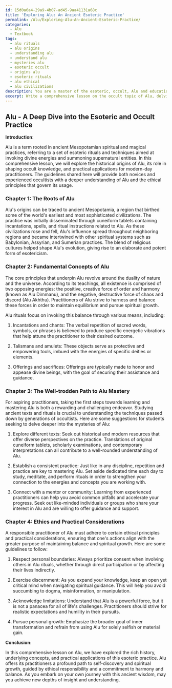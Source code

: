 ```yaml
---
id: 15d0a6a4-29a9-4b07-ad45-9aa41131a68c
title: 'Exploring Alu: An Ancient Esoteric Practice'
permalink: /Alu/Exploring-Alu-An-Ancient-Esoteric-Practice/
categories:
  - Alu
  - Textbook
tags:
  - alu rituals
  - alu origins
  - understanding alu
  - understand alu
  - mysteries alu
  - esoteric occult
  - origins alu
  - esoteric rituals
  - alu ethical
  - alu civilizations
description: You are a master of the esoteric, occult, Alu and education, you have written many textbooks on the subject in ways that provide students with rich and deep understanding of the subject. You are being asked to write textbook-like sections on a topic and you do it with full context, explainability, and reliability in accuracy to the true facts of the topic at hand, in a textbook style that a student would easily be able to learn from, in a rich, engaging, and contextual way. Always include relevant context (such as formulas and history), related concepts, and in a way that someone can gain deep insights from.
excerpt: Write a comprehensive lesson on the occult topic of Alu, delving into its history, significance, usage, and associated rituals. Provide a detailed explanation of the fundamental concepts of Alu and guidance for a student seeking to gain a deep understanding of this esoteric practice. Additionally, include practical tips and ethical considerations for responsible occultists when working with Alu.
---
```


## Alu - A Deep Dive into the Esoteric and Occult Practice

**Introduction**:

Alu is a term rooted in ancient Mesopotamian spiritual and magical practices, referring to a set of esoteric rituals and techniques aimed at invoking divine energies and summoning supernatural entities. In this comprehensive lesson, we will explore the historical origins of Alu, its role in shaping occult knowledge, and practical applications for modern-day practitioners. The guidelines shared here will provide both novices and experienced occultists with a deeper understanding of Alu and the ethical principles that govern its usage.

### Chapter 1: The Roots of Alu

Alu's origins can be traced to ancient Mesopotamia, a region that birthed some of the world's earliest and most sophisticated civilizations. The practice was initially disseminated through cuneiform tablets containing incantations, spells, and ritual instructions related to Alu. As these civilizations rose and fell, Alu's influence spread throughout neighboring regions and became intertwined with other spiritual systems such as Babylonian, Assyrian, and Sumerian practices. The blend of religious cultures helped shape Alu's evolution, giving rise to an elaborate and potent form of esotericism.

### Chapter 2: Fundamental Concepts of Alu

The core principles that underpin Alu revolve around the duality of nature and the universe. According to its teachings, all existence is comprised of two opposing energies: the positive, creative force of order and harmony (known as Alu Dimmanu), and the negative, destructive force of chaos and discord (Alu Akhthu). Practitioners of Alu strive to harness and balance these forces in order to maintain equilibrium and pursue spiritual growth.

Alu rituals focus on invoking this balance through various means, including:

1. Incantations and chants: The verbal repetition of sacred words, symbols, or phrases is believed to produce specific energetic vibrations that help attune the practitioner to their desired outcome.

2. Talismans and amulets: These objects serve as protective and empowering tools, imbued with the energies of specific deities or elements.

3. Offerings and sacrifices: Offerings are typically made to honor and appease divine beings, with the goal of securing their assistance and guidance.

### Chapter 3: The Well-trodden Path to Alu Mastery

For aspiring practitioners, taking the first steps towards learning and mastering Alu is both a rewarding and challenging endeavor. Studying ancient texts and rituals is crucial to understanding the techniques passed down by generations of occultists. Here are some suggestions for students seeking to delve deeper into the mysteries of Alu:

1. Explore different texts: Seek out historical and modern resources that offer diverse perspectives on the practice. Translations of original cuneiform tablets, scholarly examinations, and contemporary interpretations can all contribute to a well-rounded understanding of Alu.

2. Establish a consistent practice: Just like in any discipline, repetition and practice are key to mastering Alu. Set aside dedicated time each day to study, meditate, and perform rituals in order to strengthen your connection to the energies and concepts you are working with.

3. Connect with a mentor or community: Learning from experienced practitioners can help you avoid common pitfalls and accelerate your progress. Seek out like-minded individuals or groups who share your interest in Alu and are willing to offer guidance and support.

### Chapter 4: Ethics and Practical Considerations

A responsible practitioner of Alu must adhere to certain ethical principles and practical considerations, ensuring that one's actions align with the greater purpose of maintaining balance and spiritual growth. Here are some guidelines to follow:

1. Respect personal boundaries: Always prioritize consent when involving others in Alu rituals, whether through direct participation or by affecting their lives indirectly.

2. Exercise discernment: As you expand your knowledge, keep an open yet critical mind when navigating spiritual guidance. This will help you avoid succumbing to dogma, misinformation, or manipulation.

3. Acknowledge limitations: Understand that Alu is a powerful force, but it is not a panacea for all of life's challenges. Practitioners should strive for realistic expectations and humility in their pursuits.

4. Pursue personal growth: Emphasize the broader goal of inner transformation and refrain from using Alu for solely selfish or material gain. 

**Conclusion**:

In this comprehensive lesson on Alu, we have explored the rich history, underlying concepts, and practical applications of this esoteric practice. Alu offers its practitioners a profound path to self-discovery and spiritual growth, guided by ethical responsibility and a commitment to harmony and balance. As you embark on your own journey with this ancient wisdom, may you achieve new depths of insight and understanding.
